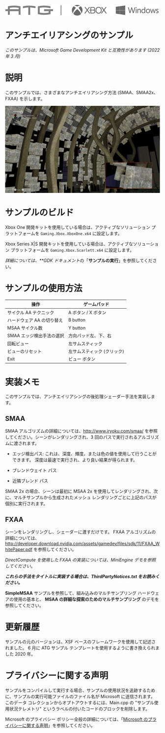 ![](./media/image1.png)

# アンチエイリアシングのサンプル

*このサンプルは、Microsoft Game Development Kit と互換性があります (2022 年 3 月)*

# 説明

このサンプルでは、さまざまなアンチエイリアシング方法 (SMAA、SMAA2x、FXAA) を示します。

![](./media/image2.jpeg)

# サンプルのビルド

Xbox One 開発キットを使用している場合は、アクティブなソリューション プラットフォームを `Gaming.Xbox.XboxOne.x64` に設定します。

Xbox Series X|S 開発キットを使用している場合は、アクティブなソリューション プラットフォームを `Gaming.Xbox.Scarlett.x64` に設定します。

*詳細については、**GDK ドキュメント*の「__サンプルの実行__」を参照してください。

# サンプルの使用方法

| 操作 | ゲームパッド |
|---|---|
| サイクル AA テクニック | A ボタン / X ボタン |
| ハードウェア AA の切り替え | B button |
| MSAA サイクル数 | Y button |
| SMAA エッジ検出手法の選択 | 方向パッド左、下、右 |
| 回転ビュー | 左サムスティック |
| ビューのリセット | 左サムスティック (クリック) |
| Exit | ビュー ボタン |

# 実装メモ

このサンプルでは、アンチエイリアシングの後処理シェーダー手法を実装します。

## SMAA

SMAA アルゴリズムの詳細については、<http://www.iryoku.com/smaa/> を参照してください。シーンがレンダリングされ、3 回のパスで実行されるアルゴリズムに渡されます。

- エッジ検出パス: これは、深度、輝度、または色の値を使用して行うことができます。 深度は最速で実行され、より良い結果が得られます。

- ブレンドウェイト パス

- 近隣ブレンド パス

SMAA 2x の場合、シーンは最初に MSAA 2x を使用してレンダリングされ、次に、マルチサンプルから生成されたメッシュ レンダリングごとに上記のパスが個別に実行されます。

## FXAA

シーンをレンダリングし、シェーダーに渡すだけです。 FXAA アルゴリズムの詳細については、<http://developer.download.nvidia.com/assets/gamedev/files/sdk/11/FXAA_WhitePaper.pdf> を参照してください。

*DirectCompute を使用した FXAA の実装については、MiniEngine デモを参照してください*。

***これらの手法をタイトルに実装する場合は、ThirdPartyNotices.txt をお読みください。***

**SimpleMSAA** サンプルを参照して、組み込みのマルチサンプリング ハードウェアの使用の基本と、 **MSAA の詳細な探索のためのマルチサンプリング** のデモを参照してください。

# 更新履歴

サンプルの元のバージョンは、XSF ベースのフレームワークを使用して記述されました。 6 月に ATG サンプル テンプレートを使用するように書き換えられました
2020 年。

# プライバシーに関する声明

サンプルをコンパイルして実行する場合、サンプルの使用状況を追跡するために、サンプルの実行可能ファイルのファイル名が Microsoft に送信されます。 このデータ コレクションからオプトアウトするには、Main.cpp の "サンプル使用状況テレメトリ" というラベルの付いたコードのブロックを削除します。

Microsoft のプライバシー ポリシー全般の詳細については、「[Microsoft のプライバシーに関する声明](https://privacy.microsoft.com/en-us/privacystatement/)」を参照してください。


